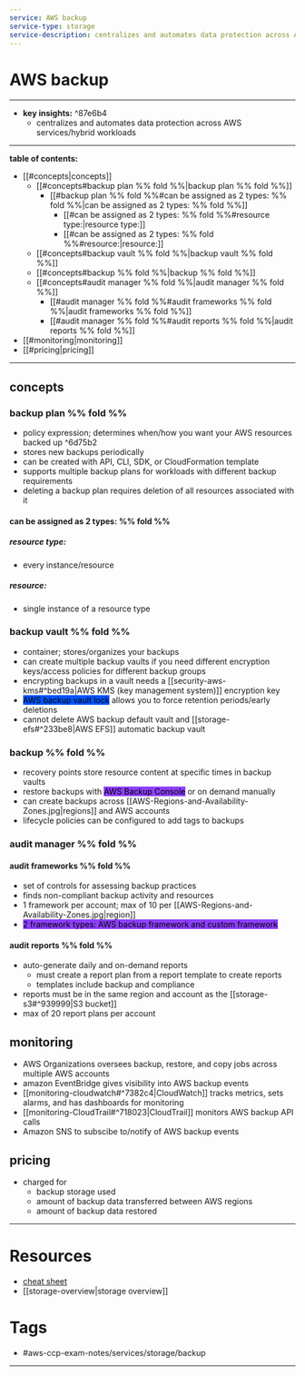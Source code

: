 ```yaml
---
service: AWS backup
service-type: storage
service-description: centralizes and automates data protection across AWS services/hybrid workloads
---
```


# AWS backup
---
- **key insights:**  ^87e6b4
	- centralizes and automates data protection across AWS services/hybrid workloads
---
**table of contents:**
- [[#concepts|concepts]]
	- [[#concepts#backup plan %% fold %%|backup plan %% fold %%]]
		- [[#backup plan %% fold %%#can be assigned as 2 types: %% fold %%|can be assigned as 2 types: %% fold %%]]
			- [[#can be assigned as 2 types: %% fold %%#resource type:|resource type:]]
			- [[#can be assigned as 2 types: %% fold %%#resource:|resource:]]
	- [[#concepts#backup vault %% fold %%|backup vault %% fold %%]]
	- [[#concepts#backup %% fold %%|backup %% fold %%]]
	- [[#concepts#audit manager %% fold %%|audit manager %% fold %%]]
		- [[#audit manager %% fold %%#audit frameworks %% fold %%|audit frameworks %% fold %%]]
		- [[#audit manager %% fold %%#audit reports  %% fold %%|audit reports  %% fold %%]]
- [[#monitoring|monitoring]]
- [[#pricing|pricing]]
--- 
## concepts
### backup plan %% fold %% 
- policy expression; determines when/how you want your AWS resources backed up ^6d75b2
- stores new backups periodically
- can be created with API, CLI, SDK, or CloudFormation template
- supports multiple backup plans for workloads with different backup requirements
- deleting a backup plan requires deletion of all resources associated with it
#### can be assigned as 2 types: %% fold %% 
##### resource type: 
- every instance/resource
##### resource:
- single instance of a resource type 
### backup vault %% fold %% 
- container; stores/organizes your backups
- can create multiple backup vaults if you need different encryption keys/access policies for different backup groups
- encrypting backups in a vault needs a [[security-aws-kms#^bed19a|AWS KMS (key management system)]] encryption key 
- <mark style="background: #0055FF;">AWS backup vault lock</mark> allows you to force retention periods/early deletions
- cannot delete AWS backup default vault and [[storage-efs#^233be8|AWS EFS]] automatic backup vault
### backup %% fold %% 
- recovery points store resource content at specific times in backup vaults
- restore backups with <mark style="background: #6800FFBF;">AWS Backup Console</mark> or on demand manually
- can create backups across [[AWS-Regions-and-Availability-Zones.jpg|regions]] and AWS accounts
- lifecycle policies can be configured to add tags to backups
### audit manager %% fold %% 
#### audit frameworks %% fold %%
- set of controls for assessing backup practices
- finds non-compliant backup activity and resources
- 1 framework per account; max of 10 per [[AWS-Regions-and-Availability-Zones.jpg|region]]
- <mark style="background: #6800FFBF;">2 framework types: AWS backup framework and custom framework</mark>
#### audit reports  %% fold %%
- auto-generate daily and on-demand reports 
	- must create a report plan from a report template to create reports 
	- templates include backup and compliance 
- reports must be in the same region and account as the [[storage-s3#^939999|S3 bucket]]
- max of 20 report plans per account
## monitoring  
- AWS Organizations oversees backup, restore, and copy jobs across multiple AWS accounts
- amazon EventBridge gives visibility into AWS backup events 
- [[monitoring-cloudwatch#^7382c4|CloudWatch]] tracks metrics, sets alarms, and has dashboards for monitoring
- [[monitoring-CloudTrail#^718023|CloudTrail]] monitors AWS backup API calls
- Amazon SNS to subscibe to/notify of AWS backup events 
## pricing
- charged for 
	- backup storage used 
	- amount of backup data transferred between AWS regions 
	- amount of backup data restored 
--- 
# Resources
- [cheat sheet](https://tutorialsdojo.com/aws-backup/)
- [[storage-overview|storage overview]]
# Tags
- #aws-ccp-exam-notes/services/storage/backup 
---


	

